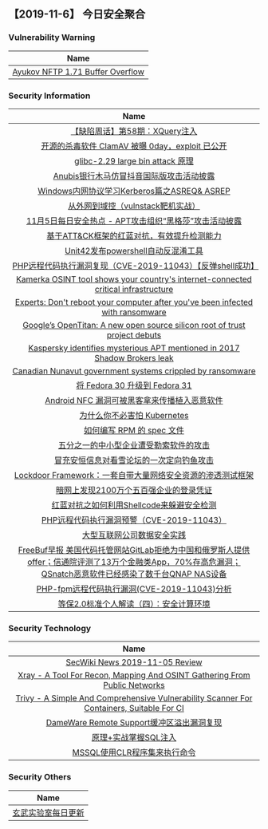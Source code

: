 
 ##   【2019-11-6】 今日安全聚合


###  						       							Vulnerability Warning

|                             Name                             |
| :----------------------------------------------------------: |
|[Ayukov NFTP 1.71 Buffer Overflow](https://cxsecurity.com/issue/WLB-2019110025)|

### 						        							Security Information
|                             Name                                    |
| :----------------------------------------------------------: |
|[【缺陷周话】第58期：XQuery注入](https://www.anquanke.com/post/id/190240)|
|[开源的杀毒软件 ClamAV 被曝 0day，exploit 已公开](https://www.anquanke.com/post/id/190333)|
|[glibc-2.29 large bin attack 原理](https://www.anquanke.com/post/id/189848)|
|[Anubis银行木马仿冒抖音国际版攻击活动披露](https://www.anquanke.com/post/id/190274)|
|[Windows内网协议学习Kerberos篇之ASREQ& ASREP](https://www.anquanke.com/post/id/190261)|
|[从外网到域控（vulnstack靶机实战）](https://www.anquanke.com/post/id/189940)|
|[11月5日每日安全热点 - APT攻击组织“黑格莎”攻击活动披露](https://www.anquanke.com/post/id/190241)|
|[基于ATT&CK框架的红蓝对抗，有效提升检测能力](https://www.secpulse.com/archives/117592.html)|
|[Unit42发布powershell自动反混淆工具](https://www.secpulse.com/archives/117576.html)|
|[PHP远程代码执行漏洞复现（CVE-2019-11043）【反弹shell成功】](https://www.secpulse.com/archives/117525.html)|
|[Kamerka OSINT tool shows your country's internet-connected critical infrastructure](https://www.zdnet.com/article/kamerka-osint-tool-shows-your-countrys-internet-connected-critical-infrastructure/#ftag=RSSbaffb68)|
|[Experts: Don't reboot your computer after you've been infected with ransomware](https://www.zdnet.com/article/experts-dont-reboot-your-computer-after-youve-been-infected-with-ransomware/#ftag=RSSbaffb68)|
|[Google’s OpenTitan: A new open source silicon root of trust project debuts](https://www.zdnet.com/article/googles-opentitan-a-new-open-source-silicon-root-of-trust-project-debuts/#ftag=RSSbaffb68)|
|[Kaspersky identifies mysterious APT mentioned in 2017 Shadow Brokers leak](https://www.zdnet.com/article/kaspersky-identifies-mysterious-apt-mentioned-in-2017-shadow-brokers-leak/#ftag=RSSbaffb68)|
|[Canadian Nunavut government systems crippled by ransomware](https://www.zdnet.com/article/canadian-nunavut-government-systems-crippled-by-ransomware/#ftag=RSSbaffb68)|
|[将 Fedora 30 升级到 Fedora 31](https://linux.cn/article-11541-1.html?utm_source=rss&utm_medium=rss)|
|[Android NFC 漏洞可被黑客拿来传播植入恶意软件](https://linux.cn/article-11540-1.html?utm_source=rss&utm_medium=rss)|
|[为什么你不必害怕 Kubernetes](https://linux.cn/article-11539-1.html?utm_source=rss&utm_medium=rss)|
|[如何编写 RPM 的 spec 文件](https://linux.cn/article-11538-1.html?utm_source=rss&utm_medium=rss)|
|[五分之一的中小型企业遭受勒索软件的攻击](https://www.freebuf.com/articles/network/217437.html)|
|[冒充安恒信息对看雪论坛的一次定向钓鱼攻击](https://www.freebuf.com/news/219142.html)|
|[Lockdoor Framework：一套自带大量网络安全资源的渗透测试框架](https://www.freebuf.com/articles/network/216511.html)|
|[暗网上发现2100万个五百强企业的登录凭证](https://www.freebuf.com/news/218697.html)|
|[红蓝对抗之如何利用Shellcode来躲避安全检测](https://www.freebuf.com/articles/system/216742.html)|
|[PHP远程代码执行漏洞预警（CVE-2019-11043）](https://www.freebuf.com/articles/web/217836.html)|
|[大型互联网公司数据安全实践](https://www.freebuf.com/articles/database/218691.html)|
|[FreeBuf早报  美国代码托管网站GitLab拒绝为中国和俄罗斯人提供offer；信通院评测了13万个金融类App，70%存高危漏洞；QSnatch恶意软件已经感染了数千台QNAP NAS设备](https://www.freebuf.com/news/219031.html)|
|[PHP-fpm远程代码执行漏洞(CVE-2019-11043)分析](https://www.freebuf.com/vuls/218132.html)|
|[等保2.0标准个人解读（四）：安全计算环境](https://www.freebuf.com/articles/es/218259.html)|

### 						        							Security  Technology
|                             Name                                    |
| :----------------------------------------------------------: |
|[SecWiki News 2019-11-05 Review](http://www.sec-wiki.com/?2019-11-05)|
|[Xray - A Tool For Recon, Mapping And OSINT Gathering From Public Networks](http://www.kitploit.com/2019/11/xray-tool-for-recon-mapping-and-osint.html)|
|[Trivy - A Simple And Comprehensive Vulnerability Scanner For Containers, Suitable For CI](http://www.kitploit.com/2019/11/trivy-simple-and-comprehensive.html)|
|[DameWare Remote Support缓冲区溢出漏洞复现](http://xz.aliyun.com/t/6678)|
|[原理+实战掌握SQL注入](http://xz.aliyun.com/t/6677)|
|[MSSQL使用CLR程序集来执行命令](http://xz.aliyun.com/t/6682)|

### 						        							Security  Others
|                             Name                                    |
| :----------------------------------------------------------: |
|[玄武实验室每日更新](https://weibo.com/p/1006065582522936/wenzhang?from=page_100606_profile&wvr=6&mod=wenzhangmore)|

